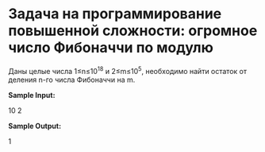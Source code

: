 # Задача на программирование повышенной сложности: огромное число Фибоначчи по модулю

Даны целые числа 1≤n≤$10^{18}$ и 2≤m≤$10^5$, необходимо найти остаток от деления n-го числа Фибоначчи на m.

**Sample Input:**

10 2

**Sample Output:**

1
